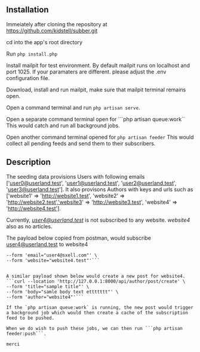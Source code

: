 ## Installation
Immeiately after cloning the repository at https://github.com/kidstell/subber.git

cd into the app's root directory

Run `php install.php`

Install mailpit for test environment.
By default mailpit runs on localhost and port 1025.
If your paramaters are different. please adjust the .env configuration file.

Download, install and run mailpit,
make sure that mailpit terminal remains open.

Open a command terminal and run ```php artisan serve```.

Open a separate command terminal open for ```php artisan queue:work``
This would catch and run all background jobs.

Open another command terminal opened for ```php artisan feeder```
This would collect all pending feeds and send them to their subscribers.


## Description
The seeding data provisions Users with following emails ['user0@userland.test', 'user1@userland.test', 'user2@userland.test', 'user3@userland.test'].
It also provisons Authors with keys and urls such as ['website1' => 'http://website1.test', 'website2' => 'http://website2.test','website3' => 'http://website3.test', 'website4' => 'http://website4.test'].

Currently, *user4@userland.test* is not subscribed to any website. *website4* also as no articles. 

The payload below copied from postman, would subscribe user4@userland.test to website4
```curl --location 'http://127.0.0.1:8000/api/user/subscribe' \
--form 'email="user4@sxell.com"' \
--form 'website="website4.test"'```


A similar payload shown below would create a new post for website4. 
```curl --location 'http://127.0.0.1:8000/api/author/post/create' \
--form 'title="sample title"' \
--form 'body="samle body text ettttttt"' \
--form 'author="website4"'```

If the `php artisan queue:work` is running, the new post would trigger a background job which would then create a cache of the subscription feed to be pushed.

When we do wish to push these jobs, we can then run ```php artisan feeder:push```.

merci
